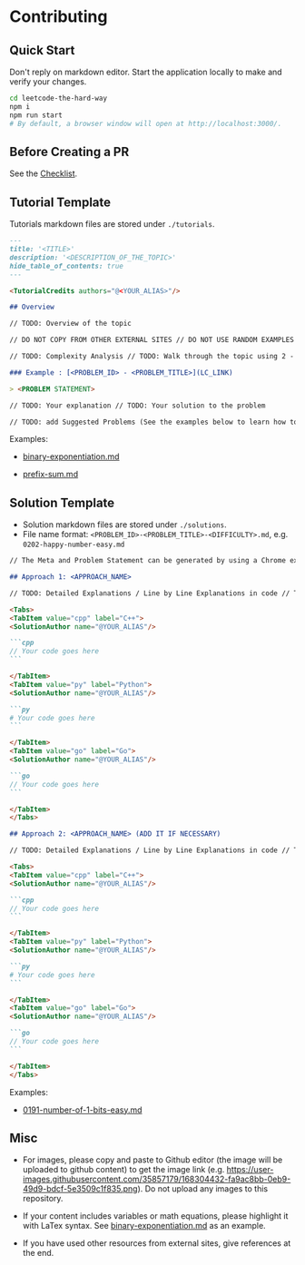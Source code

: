 # Contributing

## Quick Start

Don't reply on markdown editor. Start the application locally to make and verify your changes.

```bash
cd leetcode-the-hard-way
npm i
npm run start
# By default, a browser window will open at http://localhost:3000/.
```

## Before Creating a PR

See the [Checklist](https://github.com/wingkwong/leetcode-the-hard-way/blob/main/.github/pull_request_template.md#checklist).

## Tutorial Template

Tutorials markdown files are stored under `./tutorials`.

```md
---
title: '<TITLE>'
description: '<DESCRIPTION_OF_THE_TOPIC>'
hide_table_of_contents: true
---

<TutorialCredits authors="@<YOUR_ALIAS>"/>

## Overview

// TODO: Overview of the topic

// DO NOT COPY FROM OTHER EXTERNAL SITES // DO NOT USE RANDOM EXAMPLES OR EXAMPLES FROM OTHER SITES

// TODO: Complexity Analysis // TODO: Walk through the topic using 2 - 3 LC problems

### Example : [<PROBLEM_ID> - <PROBLEM_TITLE>](LC_LINK)

> <PROBLEM STATEMENT>

// TODO: Your explanation // TODO: Your solution to the problem

// TODO: add Suggested Problems (See the examples below to learn how to render)
```

Examples:

- [binary-exponentiation.md](https://raw.githubusercontent.com/wingkwong/leetcode-the-hard-way/main/tutorials/math/number-theory/binary-exponentiation.md)

- [prefix-sum.md](https://raw.githubusercontent.com/wingkwong/leetcode-the-hard-way/main/tutorials/basic-topics/prefix-sum.md)

## Solution Template

- Solution markdown files are stored under `./solutions`.
- File name format: `<PROBLEM_ID>-<PROBLEM_TITLE>-<DIFFICULTY>.md`, e.g. `0202-happy-number-easy.md`

````md
// The Meta and Problem Statement can be generated by using a Chrome extension under `converter` locally. // If you do not know how to do it, leave it blank and we will help add them.

## Approach 1: <APPROACH_NAME>

// TODO: Detailed Explanations / Line by Line Explanations in code // TODO: Complexity Analysis

<Tabs>
<TabItem value="cpp" label="C++">
<SolutionAuthor name="@YOUR_ALIAS"/>

```cpp
// Your code goes here
```

</TabItem>
<TabItem value="py" label="Python">
<SolutionAuthor name="@YOUR_ALIAS"/>

```py
# Your code goes here
```

</TabItem>
<TabItem value="go" label="Go">
<SolutionAuthor name="@YOUR_ALIAS"/>

```go
// Your code goes here
```

</TabItem>
</Tabs>

## Approach 2: <APPROACH_NAME> (ADD IT IF NECESSARY)

// TODO: Detailed Explanations / Line by Line Explanations in code // TODO: Complexity Analysis

<Tabs>
<TabItem value="cpp" label="C++">
<SolutionAuthor name="@YOUR_ALIAS"/>

```cpp
// Your code goes here
```

</TabItem>
<TabItem value="py" label="Python">
<SolutionAuthor name="@YOUR_ALIAS"/>

```py
# Your code goes here
```

</TabItem>
<TabItem value="go" label="Go">
<SolutionAuthor name="@YOUR_ALIAS"/>

```go
// Your code goes here
```

</TabItem>
</Tabs>
````

Examples:

- [0191-number-of-1-bits-easy.md](https://raw.githubusercontent.com/wingkwong/leetcode-the-hard-way/main/solutions/0100-0199/0191-number-of-1-bits-easy.md)

## Misc

- For images, please copy and paste to Github editor (the image will be uploaded to github content) to get the image link (e.g. https://user-images.githubusercontent.com/35857179/168304432-fa9ac8bb-0eb9-49d9-bdcf-5e3509c1f835.png). Do not upload any images to this repository.

- If your content includes variables or math equations, please highlight it with LaTex syntax. See [binary-exponentiation.md](https://raw.githubusercontent.com/wingkwong/leetcode-the-hard-way/main/tutorials/math/number-theory/binary-exponentiation.md) as an example.

- If you have used other resources from external sites, give references at the end.
